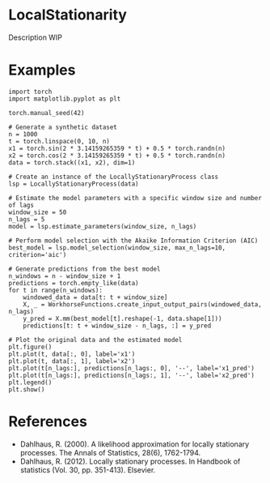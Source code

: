 # LocalStationarity
Description WIP

# Examples

```
import torch
import matplotlib.pyplot as plt

torch.manual_seed(42)

# Generate a synthetic dataset
n = 1000
t = torch.linspace(0, 10, n)
x1 = torch.sin(2 * 3.14159265359 * t) + 0.5 * torch.randn(n)
x2 = torch.cos(2 * 3.14159265359 * t) + 0.5 * torch.randn(n)
data = torch.stack((x1, x2), dim=1)

# Create an instance of the LocallyStationaryProcess class
lsp = LocallyStationaryProcess(data)

# Estimate the model parameters with a specific window size and number of lags
window_size = 50
n_lags = 5
model = lsp.estimate_parameters(window_size, n_lags)

# Perform model selection with the Akaike Information Criterion (AIC)
best_model = lsp.model_selection(window_size, max_n_lags=10, criterion='aic')

# Generate predictions from the best model
n_windows = n - window_size + 1
predictions = torch.empty_like(data)
for t in range(n_windows):
    windowed_data = data[t: t + window_size]
    X, _ = WorkhorseFunctions.create_input_output_pairs(windowed_data, n_lags)
    y_pred = X.mm(best_model[t].reshape(-1, data.shape[1]))
    predictions[t: t + window_size - n_lags, :] = y_pred

# Plot the original data and the estimated model
plt.figure()
plt.plot(t, data[:, 0], label='x1')
plt.plot(t, data[:, 1], label='x2')
plt.plot(t[n_lags:], predictions[n_lags:, 0], '--', label='x1_pred')
plt.plot(t[n_lags:], predictions[n_lags:, 1], '--', label='x2_pred')
plt.legend()
plt.show()
```

# References
- Dahlhaus, R. (2000). A likelihood approximation for locally stationary processes. The Annals of Statistics, 28(6), 1762-1794.
- Dahlhaus, R. (2012). Locally stationary processes. In Handbook of statistics (Vol. 30, pp. 351-413). Elsevier.
